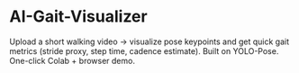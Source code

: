 # AI-Gait-Visualizer
Upload a short walking video → visualize pose keypoints and get quick gait metrics (stride proxy, step time, cadence estimate). Built on YOLO-Pose. One-click Colab + browser demo.
